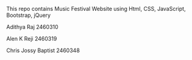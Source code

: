 This repo contains Music Festival Website using Html, CSS, JavaScript, Bootstrap, jQuery

Adithya Raj 2460310

Alen K Reji 2460319

Chris Jossy Baptist 2460348
